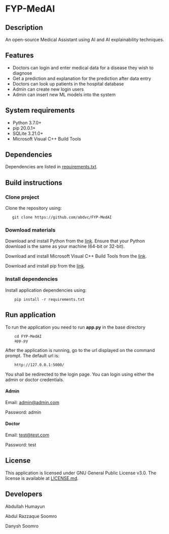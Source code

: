 # FYP-MedAI
## Description
An open-source Medical Assistant using AI and AI explainability techniques.

## Features
* Doctors can login and enter medical data for a disease they wish to diagnose
* Get a prediction and explanation for the prediction after data entry
* Doctors can look up patients in the hospital database
* Admin can create new login users
* Admin can insert new ML models into the system

## System requirements
* Python 3.7.0+
* pip 20.0.1+
* SQLite 3.21.0+
* Microsoft Visual C++ Build Tools

## Dependencies
Dependencies are listed in [requirements.txt](https://github.com/abdvc/FYP-MedAI/blob/master/requirements.txt). 

## Build instructions
### Clone project
Clone the repository using:
```
   git clone https://github.com/abdvc/FYP-MedAI
```

### Download materials
Download and install Python from the [link](https://www.python.org/downloads/). Ensure that your Python download is the same as your machine (64-bit or 32-bit).

Download and install Microsoft Visual C++ Build Tools from the [link](https://visualstudio.microsoft.com/visual-cpp-build-tools/).

Download and install pip from the [link](https://pip.pypa.io/en/stable/installing/).

### Install dependencies
Install application dependencies using:
```
    pip install -r requirements.txt
```

## Run application
To run the application you need to run **app.py** in the base directory
  ```
      cd FYP-MedAI
      app.py
  ```

After the application is running, go to the url displayed on the command prompt. The default url is: 
  ```
      http://127.0.0.1:5000/
  ```
You shall be redirected to the login page. You can login using either the admin or doctor credentials.

#### Admin
Email: admin@admin.com

Password: admin

#### Doctor
Email: test@test.com

Password: test

## License
This application is licensed under GNU General Public License v3.0. The license is available at [LICENSE.md](https://github.com/abdvc/FYP-MedAI/blob/master/LICENSE).

## Developers
Abdullah Humayun

Abdul Razzaque Soomro

Danysh Soomro
